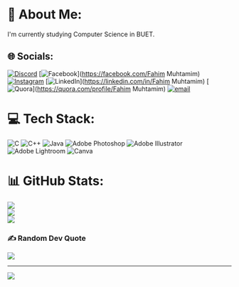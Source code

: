# 💫 About Me:
I'm currently studying Computer Science in BUET.


## 🌐 Socials:
[![Discord](https://img.shields.io/badge/Discord-%237289DA.svg?logo=discord&logoColor=white)](https://discord.gg/fahimsucksatmath) [![Facebook](https://img.shields.io/badge/Facebook-%231877F2.svg?logo=Facebook&logoColor=white)](https://facebook.com/Fahim Muhtamim) [![Instagram](https://img.shields.io/badge/Instagram-%23E4405F.svg?logo=Instagram&logoColor=white)](https://instagram.com/fahimsucksatmath) [![LinkedIn](https://img.shields.io/badge/LinkedIn-%230077B5.svg?logo=linkedin&logoColor=white)](https://linkedin.com/in/Fahim Muhtamim) [![Quora](https://img.shields.io/badge/Quora-%23B92B27.svg?logo=Quora&logoColor=white)](https://quora.com/profile/Fahim Muhtamim) [![email](https://img.shields.io/badge/Email-D14836?logo=gmail&logoColor=white)](mailto:fahimmuhtamim@gmail.com) 

# 💻 Tech Stack:
![C](https://img.shields.io/badge/c-%2300599C.svg?style=for-the-badge&logo=c&logoColor=white) ![C++](https://img.shields.io/badge/c++-%2300599C.svg?style=for-the-badge&logo=c%2B%2B&logoColor=white) ![Java](https://img.shields.io/badge/java-%23ED8B00.svg?style=for-the-badge&logo=openjdk&logoColor=white) ![Adobe Photoshop](https://img.shields.io/badge/adobe%20photoshop-%2331A8FF.svg?style=for-the-badge&logo=adobe%20photoshop&logoColor=white) ![Adobe Illustrator](https://img.shields.io/badge/adobe%20illustrator-%23FF9A00.svg?style=for-the-badge&logo=adobe%20illustrator&logoColor=white) ![Adobe Lightroom](https://img.shields.io/badge/Adobe%20Lightroom-31A8FF.svg?style=for-the-badge&logo=Adobe%20Lightroom&logoColor=white) ![Canva](https://img.shields.io/badge/Canva-%2300C4CC.svg?style=for-the-badge&logo=Canva&logoColor=white)
# 📊 GitHub Stats:
![](https://github-readme-stats.vercel.app/api?username=fahimmuhtamim&theme=dark&hide_border=false&include_all_commits=false&count_private=false)<br/>
![](https://nirzak-streak-stats.vercel.app/?user=fahimmuhtamim&theme=dark&hide_border=false)<br/>
![](https://github-readme-stats.vercel.app/api/top-langs/?username=fahimmuhtamim&theme=dark&hide_border=false&include_all_commits=false&count_private=false&layout=compact)

### ✍️ Random Dev Quote
![](https://quotes-github-readme.vercel.app/api?type=horizontal&theme=radical)

---
[![](https://visitcount.itsvg.in/api?id=fahimmuhtamim&icon=0&color=0)](https://visitcount.itsvg.in)

<!-- Proudly created with GPRM ( https://gprm.itsvg.in ) -->
